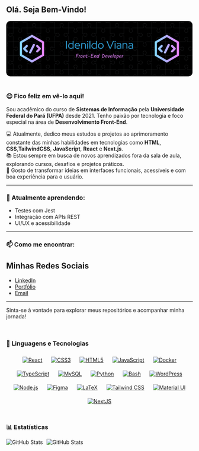 ## Olá. Seja Bem-Vindo!

<div align="center">
  <img src="https://github.com/idenildoviana/idenildoviana/blob/main/banner.png" alt="Banner">
</div>
<br/>  

### 😊 Fico feliz em vê-lo aqui!  
Sou acadêmico do curso de **Sistemas de Informação** pela **Universidade Federal do Pará (UFPA)** desde 2021. Tenho paixão por tecnologia e foco especial na área de **Desenvolvimento Front-End**.

💻 Atualmente, dedico meus estudos e projetos ao aprimoramento constante das minhas habilidades em tecnologias como **HTML**, **CSS**,**TailwindCSS**, **JavaScript**, **React** e **Next.js**.  
📚 Estou sempre em busca de novos aprendizados fora da sala de aula, explorando cursos, desafios e projetos práticos.  
🚀 Gosto de transformar ideias em interfaces funcionais, acessíveis e com boa experiência para o usuário.

---

### 🌱 Atualmente aprendendo:

- Testes com Jest  
- Integração com APIs REST  
- UI/UX e acessibilidade

---

### 📫 Como me encontrar:

## Minhas Redes Sociais

- [LinkedIn](https://www.linkedin.com/in/idenildoviana)
- [Portfólio](web-site-khaki.vercel.app)
- [Email](idenildo.cruz@cameta.ufpa.com.br)
---

Sinta-se à vontade para explorar meus repositórios e acompanhar minha jornada!  
  

<br/>  


### 🤖 Linguagens e Tecnologias
<div align="center">  
<a href="https://reactjs.org/" target="_blank"><img style="margin: 10px" src="https://profilinator.rishav.dev/skills-assets/react-original-wordmark.svg" alt="React" height="25" /></a>  
<a href="https://www.w3schools.com/css/" target="_blank"><img style="margin: 10px" src="https://profilinator.rishav.dev/skills-assets/css3-original-wordmark.svg" alt="CSS3" height="25" /></a>  
<a href="https://en.wikipedia.org/wiki/HTML5" target="_blank"><img style="margin: 10px" src="https://profilinator.rishav.dev/skills-assets/html5-original-wordmark.svg" alt="HTML5" height="25" /></a>  
<a href="https://www.javascript.com/" target="_blank"><img style="margin: 10px" src="https://profilinator.rishav.dev/skills-assets/javascript-original.svg" alt="JavaScript" height="25" /></a>  
<a href="https://www.docker.com/" target="_blank"><img style="margin: 10px" src="https://profilinator.rishav.dev/skills-assets/docker-original-wordmark.svg" alt="Docker" height="25" /></a>  
<a href="https://www.typescriptlang.org/" target="_blank"><img style="margin: 10px" src="https://profilinator.rishav.dev/skills-assets/typescript-original.svg" alt="TypeScript" height="25" /></a>  
<a href="https://www.mysql.com/" target="_blank"><img style="margin: 10px" src="https://profilinator.rishav.dev/skills-assets/mysql-original-wordmark.svg" alt="MySQL" height="25" /></a>  
<a href="https://www.python.org/" target="_blank"><img style="margin: 10px" src="https://profilinator.rishav.dev/skills-assets/python-original.svg" alt="Python" height="25" /></a>  
<a href="https://www.gnu.org/software/bash/" target="_blank"><img style="margin: 10px" src="https://profilinator.rishav.dev/skills-assets/gnu_bash-icon.svg" alt="Bash" height="25" /></a>  
<a href="https://wordpress.com/" target="_blank"><img style="margin: 10px" src="https://profilinator.rishav.dev/skills-assets/wordpress.png" alt="WordPress" height="25" /></a>  
<a href="https://nodejs.org/" target="_blank"><img style="margin: 10px" src="https://profilinator.rishav.dev/skills-assets/nodejs-original-wordmark.svg" alt="Node.js" height="25" /></a>  
<a href="https://www.figma.com/" target="_blank"><img style="margin: 10px" src="https://profilinator.rishav.dev/skills-assets/figma-icon.svg" alt="Figma" height="25" /></a>  
<a href="https://www.latex-project.org/" target="_blank"><img style="margin: 10px" src="https://profilinator.rishav.dev/skills-assets/latex.png" alt="LaTeX" height="25" /></a>  
<a href="https://www.tailwindcss.com/" target="_blank"><img style="margin: 10px" src="https://profilinator.rishav.dev/skills-assets/tailwindcss.svg" alt="Tailwind CSS" height="25" /></a>  
<a href="https://mui.com/" target="_blank"><img style="margin: 10px" src="https://profilinator.rishav.dev/skills-assets/mui.png" alt="Material UI" height="25" /></a>  
<a href="https://nextjs.org/" target="_blank"><img style="margin: 10px" src="https://profilinator.rishav.dev/skills-assets/nextjs.png" alt="NextJS" height="25" /></a>  
</div>  



<br/>  



### 📊 Estatísticas

<p>
  <img 
    align="left" 
    alt="GitHub Stats" 
    height="200" 
    style="padding-right: 10px;" 
    src="https://github-readme-stats.vercel.app/api?username=idenildoviana&show_icons=true&theme=tokyonight&include_all_commits=true&locale=pt-br" 
  />

<img 
      align="left" 
      alt="GitHub Stats" 
      height="200" 
      src="https://github-readme-stats.vercel.app/api/top-langs/?username=idenildoviana&theme=tokyonight&layout=compact&custom_title=Tecnologias&langs_count=9" 
  />

</p>
  
 
